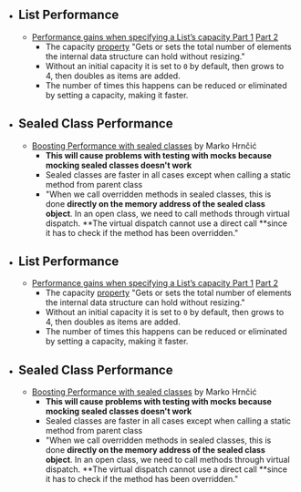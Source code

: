 - ## List<T> Performance
	- [Performance gains when specifying a List’s capacity Part 1](https://intodot.net/performance-gains-when-specifying-a-lists-capacity/) [Part 2](https://intodot.net/performance-gains-when-specifying-a-lists-capacity-part-2/)
		- The capacity [property](https://learn.microsoft.com/en-us/dotnet/api/system.collections.generic.list-1.capacity?view=net-6.0) "Gets or sets the total number of elements the internal data structure can hold without resizing."
		- Without an initial capacity it is set to `0` by default, then grows to 4, then doubles as items are added.
		- The number of times this happens can be reduced or eliminated by setting a capacity, making it faster.
- ## Sealed Class Performance
	- [Boosting Performance with sealed classes](https://code-maze.com/improve-performance-sealed-classes-dotnet/) by Marko Hrnčić
		- **This will cause problems with testing with mocks because mocking sealed classes doesn't work**
		- Sealed classes are faster in all cases except when calling a static method from parent class
		- "When we call overridden methods in sealed classes, this is done **directly on the memory address of the sealed class object**. In an open class, we need to call methods through virtual dispatch. **The virtual dispatch cannot use a direct call **since it has to check if the method has been overridden."
- ## List<T> Performance
	- [Performance gains when specifying a List’s capacity Part 1](https://intodot.net/performance-gains-when-specifying-a-lists-capacity/) [Part 2](https://intodot.net/performance-gains-when-specifying-a-lists-capacity-part-2/)
		- The capacity [property](https://learn.microsoft.com/en-us/dotnet/api/system.collections.generic.list-1.capacity?view=net-6.0) "Gets or sets the total number of elements the internal data structure can hold without resizing."
		- Without an initial capacity it is set to `0` by default, then grows to 4, then doubles as items are added.
		- The number of times this happens can be reduced or eliminated by setting a capacity, making it faster.
- ## Sealed Class Performance
	- [Boosting Performance with sealed classes](https://code-maze.com/improve-performance-sealed-classes-dotnet/) by Marko Hrnčić
		- **This will cause problems with testing with mocks because mocking sealed classes doesn't work**
		- Sealed classes are faster in all cases except when calling a static method from parent class
		- "When we call overridden methods in sealed classes, this is done **directly on the memory address of the sealed class object**. In an open class, we need to call methods through virtual dispatch. **The virtual dispatch cannot use a direct call **since it has to check if the method has been overridden."